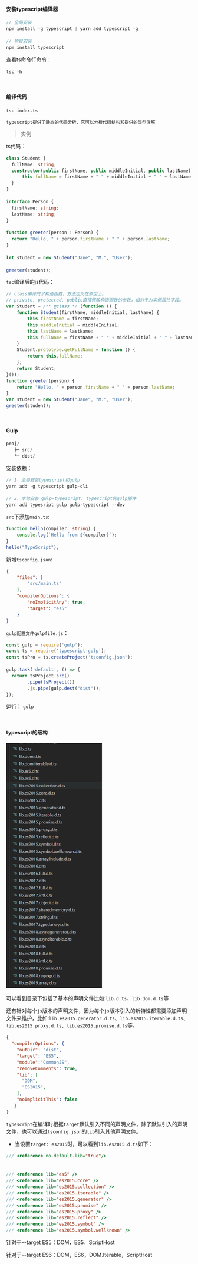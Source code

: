 #### 安装typescript编译器

~~~js
// 全局安装
npm install -g typescript | yarn add typescript -g

// 项目安装
npm install typescript
~~~

查看ts命令行命令：

`tsc -h`

<br/>

#### 编译代码

`tsc index.ts`

`typescript提供了静态的代码分析，它可以分析代码结构和提供的类型注解`

> 实例

ts代码：
~~~ts
class Student {
  fullName: string;
  constructor(public firstName, public middleInitial, public lastName) {
      this.fullName = firstName + " " + middleInitial + " " + lastName;
  }
}

interface Person {
  firstName: string;
  lastName: string;
}

function greeter(person : Person) {
  return "Hello, " + person.firstName + " " + person.lastName;
}

let student = new Student("Jane", "M.", "User");

greeter(student);
~~~

`tsc`编译后的js代码：
~~~js
// class编译成了构造函数，方法定义在原型上。
// private, protected, public直接修改构造函数的参数，相对于为实例属性字段。
var Student = /** @class */ (function () {
    function Student(firstName, middleInitial, lastName) {
        this.firstName = firstName;
        this.middleInitial = middleInitial;
        this.lastName = lastName;
        this.fullName = firstName + " " + middleInitial + " " + lastName;
    }
    Student.prototype.getFullName = function () {
        return this.fullName;
    };
    return Student;
}());
function greeter(person) {
    return "Hello, " + person.firstName + " " + person.lastName;
}
var student = new Student("Jane", "M.", "User");
greeter(student);
~~~

<br/>

#### Gulp

~~~js
proj/
   ├─ src/
   └─ dist/
~~~

安装依赖：

~~~js
// 1、全局安装typescript和gulp
yarn add -g typescript gulp-cli

// 2、本地安装 gulp-typescript: typescript的gulp插件
yarn add typesript gulp gulp-typescript --dev
~~~

`src`下添加`main.ts`:

~~~ts
function hello(compiler: string) {
    console.log(`Hello from ${compiler}`);
}
hello("TypeScript");
~~~

新增`tsconfig.json`:

~~~json
{
    "files": [
        "src/main.ts"
    ],
    "compilerOptions": {
        "noImplicitAny": true,
        "target": "es5"
    }
}
~~~
`gulp配置文件gulpfile.js`：

~~~js
const gulp = require('gulp');
const ts = require('typescript-gulp');
const tsPro = ts.createProject('tsconfig.json');

gulp.task('default', () => {
  return tsProject.src()
        .pipe(tsProject())
        .js.pipe(gulp.dest("dist"));
});
~~~

运行： `gulp`

<br/>

#### typescript的结构

<img src='./asserts/4.png' width="260"/>

可以看到目录下包括了基本的声明文件比如:`lib.d.ts`、`lib.dom.d.ts`等

还有针对每个`js`版本的声明文件，因为每个`js`版本引入的新特性都需要添加声明文件来维护，比如:`lib.es2015.generator.d.ts`、`lib.es2015.iterable.d.ts`、`lib.es2015.proxy.d.ts`、`lib.es2015.promise.d.ts`等。

~~~json
{
  "compilerOptions": {
    "outDir": "dist",
    "target": "ES5",
    "module":"CommonJS",
    "removeComments": true,
    "lib": [
      "DOM",
      "ES2015",
    ],
    "noImplicitThis": false
   }
}
~~~

`typescript`在编译时根据`target`默认引入不同的声明文件，除了默认引入的声明文件，也可以通过`tsconfig.json`的`lib`引入其他声明文件。

* 当设置`target: es2015`时，可以看到`lib.es2015.d.ts`如下：

~~~ts
/// <reference no-default-lib="true"/>


/// <reference lib="es5" />
/// <reference lib="es2015.core" />
/// <reference lib="es2015.collection" />
/// <reference lib="es2015.iterable" />
/// <reference lib="es2015.generator" />
/// <reference lib="es2015.promise" />
/// <reference lib="es2015.proxy" />
/// <reference lib="es2015.reflect" />
/// <reference lib="es2015.symbol" />
/// <reference lib="es2015.symbol.wellknown" />
~~~

针对于--target ES5：DOM，ES5，ScriptHost

针对于--target ES6：DOM，ES6，DOM.Iterable，ScriptHost